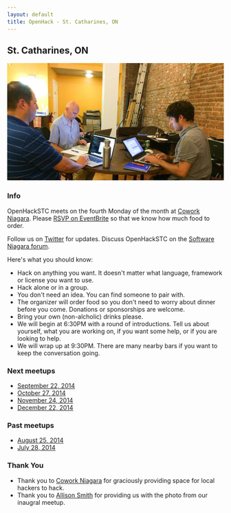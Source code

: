 ```yaml
---
layout: default
title: OpenHack - St. Catharines, ON
---
```


## St. Catharines, ON

![St. Catharines](/st_catharines/st_catharines.jpg)

### Info

OpenHackSTC meets on the fourth Monday of the month at [Cowork Niagara](http://www.coworkniagara.com). Please 
[RSVP on EventBrite](http://openhackstc.eventbrite.com) so that we know how much food to order.

Follow us on [Twitter](https://twitter.com/openhackstc) for updates. Discuss OpenHackSTC on the [Software Niagara forum](http://forum.softwareniagara.com).

Here's what you should know:

* Hack on anything you want. It doesn't matter what language, framework or license you want to use.
* Hack alone or in a group. 
* You don't need an idea. You can find someone to pair with.
* The organizer will order food so you don't need to worry about dinner before you come. Donations or sponsorships are welcome.
* Bring your own (non-alcholic) drinks please.
* We will begin at 6:30PM with a round of introductions. Tell us about yourself, what you are working on, if you want some help, or if you are looking to help. 
* We will wrap up at 9:30PM. There are many nearby bars if you want to keep the conversation going. 

### Next meetups

* [September 22, 2014](http://openhackstc.eventbrite.com)
* [October 27, 2014](http://openhackstc.eventbrite.com)
* [November 24, 2014](http://openhackstc.eventbrite.com)
* [December 22, 2014](http://openhackstc.eventbrite.com)

### Past meetups

* [August 25, 2014](http://openhackstc.eventbrite.com)
* [July 28, 2014](http://openhackstc.eventbrite.com)

### Thank You

* Thank you to [Cowork Niagara](http://www.coworkniagara.com) for graciously providing space for local hackers to hack.
* Thank you to [Allison Smith](http://aesmithwriting.com/) for providing us with the photo from our inaugral meetup.